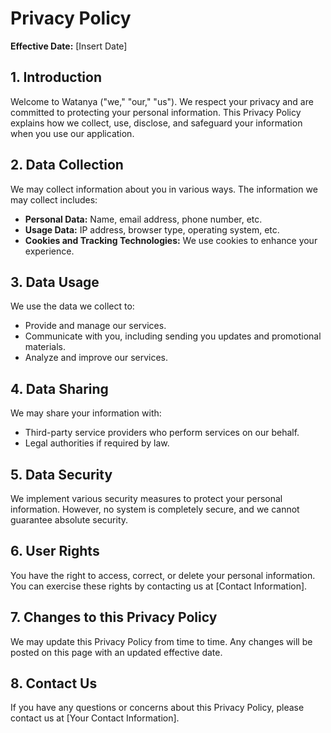 
# Privacy Policy

**Effective Date:** [Insert Date]

## 1. Introduction
Welcome to Watanya ("we," "our," "us"). We respect your privacy and are committed to protecting your personal information. This Privacy Policy explains how we collect, use, disclose, and safeguard your information when you use our application.

## 2. Data Collection
We may collect information about you in various ways. The information we may collect includes:
- **Personal Data:** Name, email address, phone number, etc.
- **Usage Data:** IP address, browser type, operating system, etc.
- **Cookies and Tracking Technologies:** We use cookies to enhance your experience.

## 3. Data Usage
We use the data we collect to:
- Provide and manage our services.
- Communicate with you, including sending you updates and promotional materials.
- Analyze and improve our services.

## 4. Data Sharing
We may share your information with:
- Third-party service providers who perform services on our behalf.
- Legal authorities if required by law.

## 5. Data Security
We implement various security measures to protect your personal information. However, no system is completely secure, and we cannot guarantee absolute security.

## 6. User Rights
You have the right to access, correct, or delete your personal information. You can exercise these rights by contacting us at [Contact Information].

## 7. Changes to this Privacy Policy
We may update this Privacy Policy from time to time. Any changes will be posted on this page with an updated effective date.

## 8. Contact Us
If you have any questions or concerns about this Privacy Policy, please contact us at [Your Contact Information].
